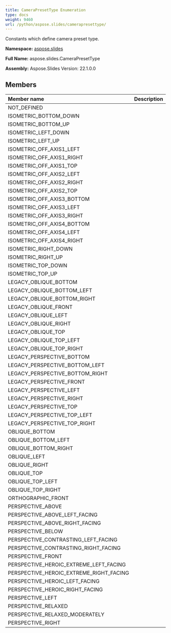 ```yaml
---
title: CameraPresetType Enumeration
type: docs
weight: 9460
url: /python/aspose.slides/camerapresettype/
---
```


Constants which define camera preset type.

**Namespace:** [aspose.slides](/python/aspose.slides/)

**Full Name:** aspose.slides.CameraPresetType

**Assembly:**  Aspose.Slides Version: 22.1.0.0

## **Members**
|**Member name**|**Description**|
| :- | :- |
|NOT_DEFINED||
|ISOMETRIC_BOTTOM_DOWN||
|ISOMETRIC_BOTTOM_UP||
|ISOMETRIC_LEFT_DOWN||
|ISOMETRIC_LEFT_UP||
|ISOMETRIC_OFF_AXIS1_LEFT||
|ISOMETRIC_OFF_AXIS1_RIGHT||
|ISOMETRIC_OFF_AXIS1_TOP||
|ISOMETRIC_OFF_AXIS2_LEFT||
|ISOMETRIC_OFF_AXIS2_RIGHT||
|ISOMETRIC_OFF_AXIS2_TOP||
|ISOMETRIC_OFF_AXIS3_BOTTOM||
|ISOMETRIC_OFF_AXIS3_LEFT||
|ISOMETRIC_OFF_AXIS3_RIGHT||
|ISOMETRIC_OFF_AXIS4_BOTTOM||
|ISOMETRIC_OFF_AXIS4_LEFT||
|ISOMETRIC_OFF_AXIS4_RIGHT||
|ISOMETRIC_RIGHT_DOWN||
|ISOMETRIC_RIGHT_UP||
|ISOMETRIC_TOP_DOWN||
|ISOMETRIC_TOP_UP||
|LEGACY_OBLIQUE_BOTTOM||
|LEGACY_OBLIQUE_BOTTOM_LEFT||
|LEGACY_OBLIQUE_BOTTOM_RIGHT||
|LEGACY_OBLIQUE_FRONT||
|LEGACY_OBLIQUE_LEFT||
|LEGACY_OBLIQUE_RIGHT||
|LEGACY_OBLIQUE_TOP||
|LEGACY_OBLIQUE_TOP_LEFT||
|LEGACY_OBLIQUE_TOP_RIGHT||
|LEGACY_PERSPECTIVE_BOTTOM||
|LEGACY_PERSPECTIVE_BOTTOM_LEFT||
|LEGACY_PERSPECTIVE_BOTTOM_RIGHT||
|LEGACY_PERSPECTIVE_FRONT||
|LEGACY_PERSPECTIVE_LEFT||
|LEGACY_PERSPECTIVE_RIGHT||
|LEGACY_PERSPECTIVE_TOP||
|LEGACY_PERSPECTIVE_TOP_LEFT||
|LEGACY_PERSPECTIVE_TOP_RIGHT||
|OBLIQUE_BOTTOM||
|OBLIQUE_BOTTOM_LEFT||
|OBLIQUE_BOTTOM_RIGHT||
|OBLIQUE_LEFT||
|OBLIQUE_RIGHT||
|OBLIQUE_TOP||
|OBLIQUE_TOP_LEFT||
|OBLIQUE_TOP_RIGHT||
|ORTHOGRAPHIC_FRONT||
|PERSPECTIVE_ABOVE||
|PERSPECTIVE_ABOVE_LEFT_FACING||
|PERSPECTIVE_ABOVE_RIGHT_FACING||
|PERSPECTIVE_BELOW||
|PERSPECTIVE_CONTRASTING_LEFT_FACING||
|PERSPECTIVE_CONTRASTING_RIGHT_FACING||
|PERSPECTIVE_FRONT||
|PERSPECTIVE_HEROIC_EXTREME_LEFT_FACING||
|PERSPECTIVE_HEROIC_EXTREME_RIGHT_FACING||
|PERSPECTIVE_HEROIC_LEFT_FACING||
|PERSPECTIVE_HEROIC_RIGHT_FACING||
|PERSPECTIVE_LEFT||
|PERSPECTIVE_RELAXED||
|PERSPECTIVE_RELAXED_MODERATELY||
|PERSPECTIVE_RIGHT||
